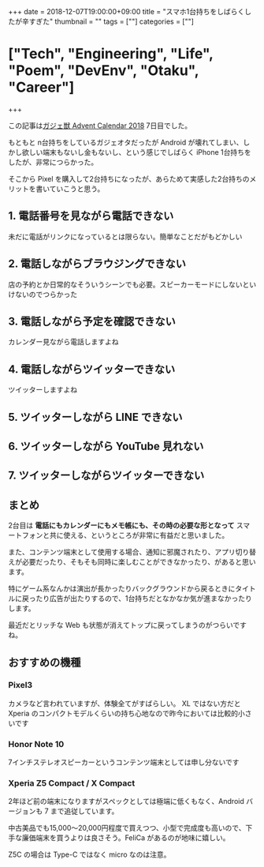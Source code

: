 +++
date = 2018-12-07T19:00:00+09:00
title = "スマホ1台持ちをしばらくしたが辛すぎた"
thumbnail = ""
tags = [""]
categories = [""]
# ["Tech", "Engineering", "Life", "Poem", "DevEnv", "Otaku", "Career"]
+++

この記事は[ガジェ獣 Advent Calendar 2018](https://adventar.org/calendars/3124) 7日目でした。

もともと n台持ちをしているガジェオタだったが Android が壊れてしまい、しかし欲しい端末もないし金もないし、という感じでしばらく iPhone 1台持ちをしたが、非常につらかった。

そこから Pixel を購入して2台持ちになったが、あらためて実感した2台持ちのメリットを書いていこうと思う。

## 1. 電話番号を見ながら電話できない

未だに電話がリンクになっているとは限らない。簡単なことだがもどかしい

## 2. 電話しながらブラウジングできない

店の予約とか日常的なそういうシーンでも必要。スピーカーモードにしないといけないのでつらかった

## 3. 電話しながら予定を確認できない

カレンダー見ながら電話しますよね

## 4. 電話しながらツイッターできない

ツイッターしますよね

## 5. ツイッターしながら LINE できない
## 6. ツイッターしながら YouTube 見れない
## 7. ツイッターしながらツイッターできない

## まとめ

2台目は **電話にもカレンダーにもメモ帳にも、その時の必要な形となって** スマートフォンと共に使える、というところが非常に有益だと思いました。

また、コンテンツ端末として使用する場合、通知に邪魔されたり、アプリ切り替えが必要だったり、そもそも同時に楽しむことができなかったり、があると思います。

特にゲーム系なんかは演出が長かったりバックグラウンドから戻るときにタイトルに戻ったり広告が出たりするので、1台持ちだとなかなか気が進まなかったりします。

最近だとリッチな Web も状態が消えてトップに戻ってしまうのがつらいですね。

## おすすめの機種

### Pixel3

カメラなど言われていますが、体験全てがすばらしい。 XL ではない方だと Xperia のコンパクトモデルくらいの持ち心地なので昨今においては比較的小さいです

### Honor Note 10

7インチステレオスピーカーというコンテンツ端末としては申し分ないです

### Xperia Z5 Compact / X Compact

2年ほど前の端末になりますがスペックとしては極端に低くもなく、Android バージョンも 7 まで追従しています。

中古美品でも15,000〜20,000円程度で買えつつ、小型で完成度も高いので、下手な廉価端末を買うよりは良さそう。FeliCa があるのが地味に嬉しい。

Z5C の場合は Type-C ではなく micro なのは注意。
